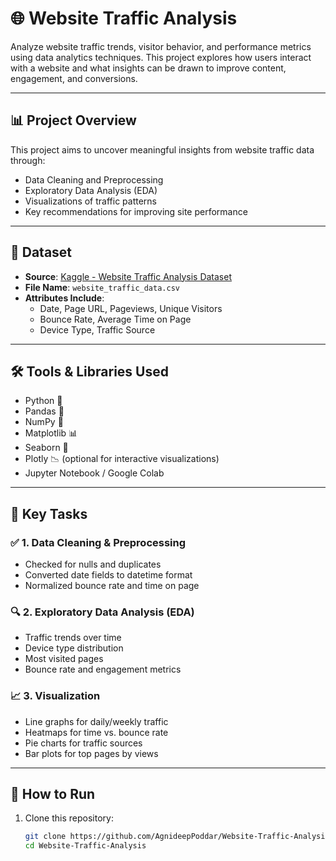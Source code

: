 # 🌐 Website Traffic Analysis

Analyze website traffic trends, visitor behavior, and performance metrics using data analytics techniques. This project explores how users interact with a website and what insights can be drawn to improve content, engagement, and conversions.

---

## 📊 Project Overview

This project aims to uncover meaningful insights from website traffic data through:

- Data Cleaning and Preprocessing
- Exploratory Data Analysis (EDA)
- Visualizations of traffic patterns
- Key recommendations for improving site performance

---

## 📁 Dataset

- **Source**: [Kaggle - Website Traffic Analysis Dataset](https://www.kaggle.com/datasets/bhanupratapbiswas/website-traffic-analysis)
- **File Name**: `website_traffic_data.csv`
- **Attributes Include**:
  - Date, Page URL, Pageviews, Unique Visitors
  - Bounce Rate, Average Time on Page
  - Device Type, Traffic Source

---

## 🛠️ Tools & Libraries Used

- Python 🐍
- Pandas 🐼
- NumPy 🔢
- Matplotlib 📊
- Seaborn 🎨
- Plotly 📉 (optional for interactive visualizations)
- Jupyter Notebook / Google Colab

---

## 📌 Key Tasks

### ✅ 1. Data Cleaning & Preprocessing
- Checked for nulls and duplicates
- Converted date fields to datetime format
- Normalized bounce rate and time on page

### 🔍 2. Exploratory Data Analysis (EDA)
- Traffic trends over time
- Device type distribution
- Most visited pages
- Bounce rate and engagement metrics

### 📈 3. Visualization
- Line graphs for daily/weekly traffic
- Heatmaps for time vs. bounce rate
- Pie charts for traffic sources
- Bar plots for top pages by views

---

## 🚀 How to Run

1. Clone this repository:
   ```bash
   git clone https://github.com/AgnideepPoddar/Website-Traffic-Analysis.git
   cd Website-Traffic-Analysis
